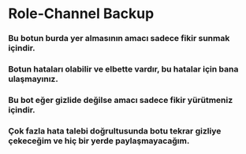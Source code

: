 # Role-Channel Backup

### Bu botun burda yer almasının amacı sadece fikir sunmak içindir.
### Botun hataları olabilir ve elbette vardır, bu hatalar için bana ulaşmayınız.
### Bu bot eğer gizlide değilse amacı sadece fikir yürütmeniz içindir.
### Çok fazla hata talebi doğrultusunda botu tekrar gizliye çekeceğim ve hiç bir yerde paylaşmayacağım.
